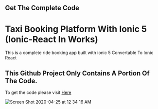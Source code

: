 

## Get The Complete Code 

# Taxi Booking Platform With Ionic 5 (Ionic-React In Works)

This is a complete ride booking app built with ionic 5 Convertable To Ionic React

## This Github Project Only Contains A Portion Of The Code.

To get the code please visit [Here](http://www.dropwizard.io/1.0.2/docs/)


![Screen Shot 2020-04-25 at 12 34 16 AM](https://user-images.githubusercontent.com/7928001/82706069-cabee600-9c70-11ea-9d3f-87d3cf325c63.png)
